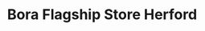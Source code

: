 ---
title: "Bora Flagship Store Herford"
url: /herford/bora-flagship-store-herford/
shop: Küchen
---